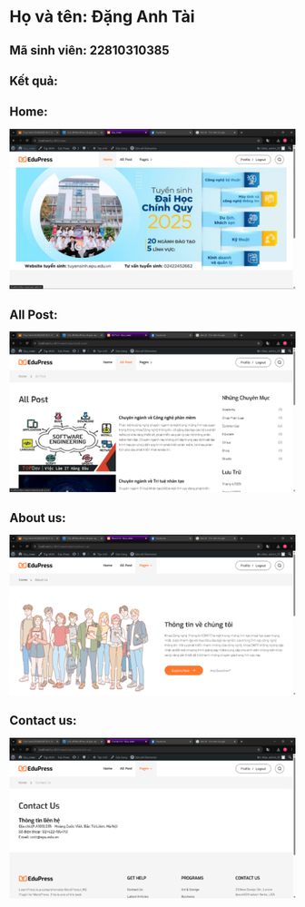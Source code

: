 # Họ và tên: Đặng Anh Tài
## Mã sinh viên: 22810310385
## Kết quả:
## Home:
![](web_1.png)
## All Post:
![](web_2.png)
## About us:
![](web_3.png)
## Contact us:
![](web_4.png)
